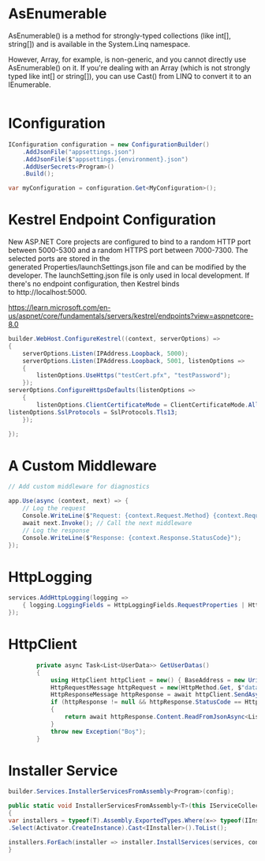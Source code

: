 # AsEnumerable

AsEnumerable() is a method for strongly-typed collections (like int[], string[]) and is available in the System.Linq namespace. 

However, Array, for example, is non-generic, and you cannot directly use AsEnumerable() on it. If you're dealing with an Array (which is not strongly typed like int[] or string[]), you can use Cast<T>() from LINQ to convert it to an IEnumerable<T>.

```cs

```

# IConfiguration

```cs
IConfiguration configuration = new ConfigurationBuilder()
    .AddJsonFile("appsettings.json")
    .AddJsonFile($"appsettings.{environment}.json")
    .AddUserSecrets<Program>()
    .Build();

var myConfiguration = configuration.Get<MyConfiguration>();
```

# Kestrel Endpoint Configuration

New ASP.NET Core projects are configured to bind to a random HTTP port between 5000-5300 and a random HTTPS port between 7000-7300. The selected ports are stored in the generated Properties/launchSettings.json file and can be modified by the developer. The launchSetting.json file is only used in local development. If there's no endpoint configuration, then Kestrel binds to http://localhost:5000.

https://learn.microsoft.com/en-us/aspnet/core/fundamentals/servers/kestrel/endpoints?view=aspnetcore-8.0

```cs
builder.WebHost.ConfigureKestrel((context, serverOptions) =>
{
    serverOptions.Listen(IPAddress.Loopback, 5000);
    serverOptions.Listen(IPAddress.Loopback, 5001, listenOptions =>
    {
        listenOptions.UseHttps("testCert.pfx", "testPassword");
    });
serverOptions.ConfigureHttpsDefaults(listenOptions =>
    {
        listenOptions.ClientCertificateMode = ClientCertificateMode.AllowCertificate;
listenOptions.SslProtocols = SslProtocols.Tls13;
    });

});
```

# A Custom Middleware

```cs
// Add custom middleware for diagnostics

app.Use(async (context, next) => { 
    // Log the request 
    Console.WriteLine($"Request: {context.Request.Method} {context.Request.Path}"); 
    await next.Invoke(); // Call the next middleware     
    // Log the response 
    Console.WriteLine($"Response: {context.Response.StatusCode}"); 
});
```

# HttpLogging

```cs
services.AddHttpLogging(logging => 
    { logging.LoggingFields = HttpLoggingFields.RequestProperties | HttpLoggingFields.ResponseProperties; 
});
```

# HttpClient

```cs
        private async Task<List<UserData>> GetUserDatas()
        {
            using HttpClient httpClient = new() { BaseAddress = new Uri("http://localhost:7001") };
            HttpRequestMessage httpRequest = new(HttpMethod.Get, $"datas.json");
            HttpResponseMessage httpResponse = await httpClient.SendAsync(httpRequest);
            if (httpResponse != null && httpResponse.StatusCode == HttpStatusCode.OK)
            {
                return await httpResponse.Content.ReadFromJsonAsync<List<UserData>>();
            }
            throw new Exception("Boş");
        }
```

# Installer Service

```cs
builder.Services.InstallerServicesFromAssembly<Program>(config);

public static void InstallerServicesFromAssembly<T>(this IServiceCollection services, IConfiguration config)
{
var installers = typeof(T).Assembly.ExportedTypes.Where(x=> typeof(IInstaller).IsAssignableFrom(x) && x is {IsInterface: false, IsAbstract: false })
.Select(Activator.CreateInstance).Cast<IInstaller>().ToList();

installers.ForEach(installer => installer.InstallServices(services, config));
}
```
